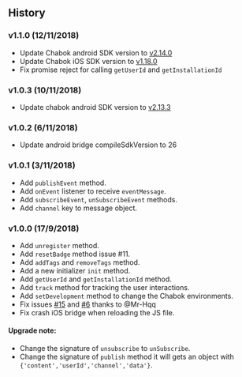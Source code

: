 ## History

### v1.1.0 (12/11/2018)
- Update Chabok android SDK version to [v2.14.0](https://github.com/chabokpush/chabok-client-android/releases/tag/v2.14.0)
- Update Chabok iOS SDK version to [v1.18.0](https://github.com/chabokpush/chabok-client-ios/releases/tag/v1.18.0)
- Fix promise reject for calling `getUserId` and `getInstallationId`

### v1.0.3 (10/11/2018)
- Update chabok android SDK version to [v2.13.3](https://github.com/chabokpush/chabok-client-android/releases/tag/v2.13.3)

### v1.0.2 (6/11/2018)
- Update android bridge compileSdkVersion to 26

### v1.0.1 (3/11/2018)
- Add `publishEvent` method.
- Add `onEvent` listener to receive `eventMessage`.
- Add `subscribeEvent`, `unSubscribeEvent` methods.
- Add `channel` key to message object.

### v1.0.0 (17/9/2018)
- Add `unregister` method.
- Add `resetBadge` method issue #11.
- Add `addTags` and `removeTags` method.
- Add a new initializer `init` method.
- Add `getUserId` and `getInstallationId` method.
- Add `track` method for tracking the user interactions.
- Add `setDevelopment` method to change the Chabok environments.
- Fix issues [#15](https://github.com/chabokpush/chabok-client-rn/issues/15) and [#6](https://github.com/chabokpush/chabok-client-rn/issues/6) thanks to @Mr-Hqq
- Fix crash iOS bridge when reloading the JS file.

#### Upgrade note:
- Change the signature of `unsubscribe` to `unSubscribe`.
- Change the signature of `publish` method it will gets an object with `{'content','userId','channel','data'}`.
